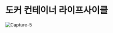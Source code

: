# 도커 컨테이너 라이프사이클
![Capture-5](https://user-images.githubusercontent.com/80312713/151649949-1df26ea1-ea18-4f8d-9978-e7500452955e.png)
